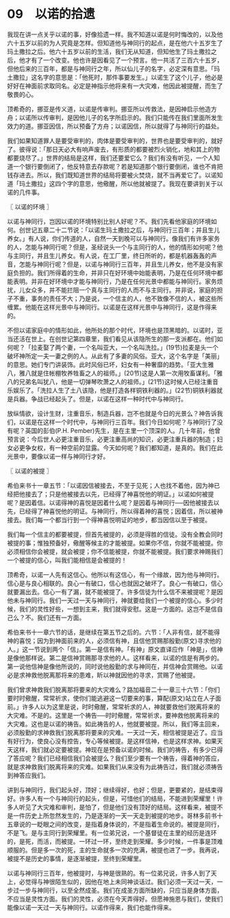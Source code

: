 # 09　以诺的拾遗

我现在讲一点关乎以诺的事，好像拾遗一样。我不知道以诺是何时悔改的，以及他六十五岁以前的为人究竟是怎样。但知道他与神同行的起点，是在他六十五岁生了玛土撒拉之后。他六十五岁以前的生活，我们无从知道，但知他生了玛土撒拉之后，他才有了一个改变。他也许是因看见了一个预言。他一共活了三百六十五岁，但他后来的三百年，都是与神同行之年，所以仙儿子的名字，必定深有意思。「玛土撒拉」这名字的意思是：「他死时，那件事要发生。」以诺生了这个儿子，他必是好好在神面前求取同名。必定是神指示他将来有一大灾难，他因此被提醒，而生了敬畏的心。

顶希奇的，挪亚是传义道，以诺是传审判。挪亚所以传救法，是因神启示他造方舟；以诺所以传审判，是因他儿子的名字所启示的。我们只能传在我们里面所发生效力的道。挪亚因信，所以预备了方舟；以诺因信，所以就得了与神同行的益处。

我们如果知道罪人是要受审判的，肉体是要受审判的，世界也是要受审判的，就好了。彼得说：「那日天必大有响声废去，有形质的都要被烈火销化，地和其上的物都要烧尽了。」世界的结局是这样，我们还要爱它么？我们有没有听见，一个人知道一个银行要倒闭了，他反特意去存款呢？若是知道那个银行要倒闭，谁也不肯把钱存进去。所以，我们既知道世界的结局将要被火焚烧，就不当再爱它了。以诺知道「玛土撒拉」这四个字的意思，他儆醒，所以他就被提了。我现在要讲到关于以诺的几件事。



〖 以诺的环境 〗

以诺与神同行，岂因以诺的环境特别比别人好呢？不。我们先看他家庭的环境如何。创世记五章二十二节说：「以诺生玛土撒拉之后，与神同行三百年；并且生儿养女。」有人说，你们传道的人，自然一天到晚可以与神同行。像我们有许多家务的人，怎能与神同行呢？但是，圣经说头一个与主同行的人，他的情形如何呢？他与主同行，并且生儿养女。有人说，在工厂里，终日所听的，都是机器轰轰的声音，怎能与神同行呢？但是，以诺与神同行三百年，并且生儿养女，他不是没有家庭负担的。我们所得着的生命，并非只在好环境中始能表明，乃是在任何环境中都能表明。并非在好环境中才能与神同行，乃是在任何光景中都能与神同行。家务烦扰，儿女众多，并不能拦阻一个真与主同行的人而不与主同行。并非说，家庭的担子不重，事务的责任不大；乃是说，一个信主的人，他不致像不信的人，被这些所缠累。他能在这样光景中与神同行。以诺是在这样光景中与神同行，这是作得来的。

不但以诺家庭中的情形如此，他所处的那个时代，环境也是顶黑暗的。以诺时，亚当还活在世上。在创世记第四章里，我们看见从该隐所生的那一支派都在。他们如何呢？「拉麦娶了两个妻，一个名叫亚大，一个名叫洗拉。」(19节)拉麦是头一个破坏神所定一夫一妻之例的人。从此有了多妻的风俗。亚大，这个名字是「美丽」的意思。她们专门讲装饰。此时风俗已坏，妇女有一种奢靡的趋势。「亚大生雅八，雅八就是住帐棚牧养牲畜之人的祖师。」(20节)这是人第一次用牧畜谋利。「雅八的兄弟名叫犹八，他是一切弹琴吹萧之人的祖师。」(21节)这时候人已经注重音乐娱乐了。「洗拉人生了土八该隐，他是打造各样铜铁利器的。」(22节)铜铁利器就是兵器。争战已经起头了。但是，以诺在这样一种时代中与神同行。

放纵情欲，设计生财，注重音乐，制造兵器，岂不也就是今日的光景么？神告诉我们，以诺是在这样一个时代中，与神同行三百年。我们今日如何呢？与神同行了没有呢？英国的彭伯(P.H. Pember)先生，是在主里一个顶深的人。几十年前，他曾预言说：今后世人必更注重音乐，必更注重高尚的知识，必更注重兵器的制造；妇女必更争女权，有一种空前的显露。今天如何呢？我们都知道，是真的。我们在此光景中，要像以诺一样与神同行才好。



〖 以诺的被提 〗

希伯来书十一章五节：「以诺因信被接去，不至于见死；人也找不着他，因为神已经把他接去了；只是他被接去以先，已经得了神喜悦他的明证。」以诺如何被提呢？是因着信。以诺得神的喜悦是因着什么呢？是因着与神同行──因他被接去以先，已经得了神喜悦他的明证。与神同行，所以得着神的喜悦；因着信，所以被神接去。我们每一个都当行到一个得神喜悦明证的地步，都当因信以至于被提。

我们每一个信主的都要被提，但首先被提的，必须是得胜的信徒。没有全教会同时被提的事；惟独预备好，儆醒等候主的才能被提。如果你不信，你就不能被提。你必须相信你会被提，就会被提；你不信能被提，你就不能被提。我们要求神赐我们一个被提的信心，叫我们能相信是会被提的！

顶希奇，以诺一人先有这信心。他所以有这信心，有一个缘故，因为他与神同行。信心是与良心相联的。良心一有破口，信心也就因之破坏了。良心一有破口，信心就要漏出去。信心一有了漏，就不能被提了。许多信徒为什么信不来被提呢？是因他未与神同行。我们一天过一天与神同行，神就要给我们一个被提的信心。多少时候，我们的灵性好些，一想到主来，我们就得安慰。这是一方面的。这岂不是信自己么？不。我们还有一方面。

希伯来书十一章六节的话，是继续在第五节之后的。六节：「人非有信，就不能得神的喜悦；因为到神面前来的人，必须信有神，且信他赏赐那殷勤(原文)寻求他的人。」这一节说到两个「信」。第一是信有神。「有神」原文直译应作「神是」，信神是像他那样说。第二是信神赏赐那寻求他的人。这样看来，以诺的信是有两步的。第一说他信神是像他所说的，同时说他殷勤的求与神同在，并信神会赏赐他。以诺必是求神救他脱离那将来的患难，盺以神就因他的寻求，赏赐了他被提。

我们曾求神救我们脱离那将要来的大灾难么？路加福音二十一章三十六节：「你们要时时儆醒，常常祈求，使你们能逃避这一切要来的事，算配(原文)站立在人子面前。」许多人以为这里是说，时时儆醒，常常祈求的人，神就要救他们脱离将来的大灾难。不是的。这里是一个祷告──时时儆醒，常常祈求，要神救他脱离将来的大灾难。这也是以诺的祷告。如此祷告的人，他就要被提。所以，我们等主回来，必须殷勤的求神救我们脱离那将要来的灾难。一天过一天，相信被提是近了。应当有好行为，使良心没有控告，专心等候被提。是这样信神，也是这样求神。如果天天这样，我们就必定要被提。神现在是预备以诺的时候。我们的祷告，有多少已得了答应呢？我们已经相信我们会被提么？我们至少要有一个祷告，得着神的答应，就是求神救我们脱离将来的灾难。如果我们从来没有为此祷告过，我们就必须祷告到神答应我们。

讲到与神同行，我们起头好，顶好；继续得好，也好；但是，更要紧的，是结束得好。许多人有一个与神同行的起头，但是，可惜他们的结局，不能进到荣耀里！许多人听见了大灾难和审判，是怕了，但是他们没有顶好的结局。这样看来，被提不是一件历史上所忽然发生的，乃是逐渐的一天一天走到被提的地步。哥林多前书十五章说的一眨眼之间的改变，是指着身体说的，不是指着生命说的。被提是同行，不是飞。是与主同行到荣耀里。有一位弟兄说，一个基督徒在主里的经历是连环的，是死，而活，而被提。一环过一环，至终走到荣耀。多少时候，一件事是顶难顺服的。但是多一次的死，主的生命就多一次的充满，被提也进了一步。我再说，被提不是历史的事情，是逐渐被提，至终到荣耀里。

以诺与神同行三百年，他被提时，与神是很熟的。有一位弟兄说，许多人到了天上，必觉得与神很陌生似的，因他在地上未同神谈话过。我们必须一天过一天，一步过一步与神同行，以至全然成圣。我们在成圣方面所缺的，只应当是身体方面，不应当是灵性方面。我们的灵性，必须在今天弄得好。但愿神施恩与我们，使我们能像以诺一天过一天与神同行。以诺作得来，我们也能作得来。

